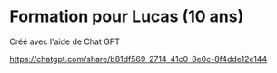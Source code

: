 # Formation pour Lucas (10 ans)

Créé avec l'aide de Chat GPT

https://chatgpt.com/share/b81df569-2714-41c0-8e0c-8f4dde12e144

